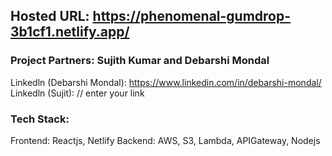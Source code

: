 ## Hosted URL: https://phenomenal-gumdrop-3b1cf1.netlify.app/

### Project Partners: Sujith Kumar and Debarshi Mondal 
Linkedln (Debarshi Mondal): https://www.linkedin.com/in/debarshi-mondal/
Linkedln (Sujit): // enter your link


### Tech Stack: 

Frontend: Reactjs, Netlify
Backend: AWS, S3, Lambda, APIGateway, Nodejs
